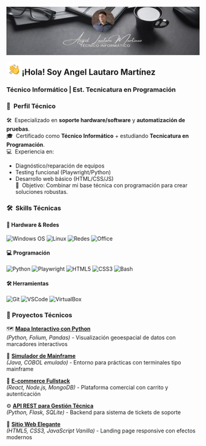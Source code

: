 <!-- Banner personalizado -->
![Banner Técnico Informático](https://github.com/angelicus112/angelicus112/blob/main/Banner%20de%20Linkedin%20Contador%20Moderno%20Negro.jpg)

<img alt="Saludo Técnico" src="https://raw.githubusercontent.com/AVS1508/AVS1508/master/assets/Hand%20Wave.gif" width='40' align="left"/><h2>¡Hola! Soy Angel Lautaro Martínez</h2>
<h3>Técnico Informático | Est. Tecnicatura en Programación</h3>

### 🔧 &nbsp;Perfil Técnico

🛠️ &nbsp;Especializado en **soporte hardware/software** y **automatización de pruebas**.\
🎓 &nbsp;Certificado como **Técnico Informático** + estudiando **Tecnicatura en Programación**.\
💻 &nbsp;Experiencia en:
- Diagnóstico/reparación de equipos
- Testing funcional (Playwright/Python)
- Desarrollo web básico (HTML/CSS/JS)\
📌 &nbsp;Objetivo: Combinar mi base técnica con programación para crear soluciones robustas.

### 🛠️ &nbsp;Skills Técnicas

#### 🔌 Hardware & Redes
![Windows OS](https://img.shields.io/badge/-Windows-05122A?style=flat&logo=windows&logoColor=0078D6)
![Linux](https://img.shields.io/badge/-Linux-05122A?style=flat&logo=linux&logoColor=FCC624)
![Redes](https://img.shields.io/badge/-Redes-05122A?style=flat&logo=cisco&logoColor=white)
![Office](https://img.shields.io/badge/-Office-05122A?style=flat&logo=microsoft-office&logoColor=D83B01)

#### 💻 Programación
![Python](https://img.shields.io/badge/-Python-05122A?style=flat&logo=python&logoColor=3776AB)
![Playwright](https://img.shields.io/badge/-Playwright-05122A?style=flat&logo=playwright)
![HTML5](https://img.shields.io/badge/-HTML5-05122A?style=flat&logo=html5&logoColor=E34F26)
![CSS3](https://img.shields.io/badge/-CSS3-05122A?style=flat&logo=css3&logoColor=1572B6)
![Bash](https://img.shields.io/badge/-Bash-05122A?style=flat&logo=gnu-bash&logoColor=4EAA25)

#### 🛠 Herramientas
![Git](https://img.shields.io/badge/-Git-05122A?style=flat&logo=git&logoColor=F05032)
![VSCode](https://img.shields.io/badge/-VSCode-05122A?style=flat&logo=visual-studio-code&logoColor=007ACC)
![VirtualBox](https://img.shields.io/badge/-VirtualBox-05122A?style=flat&logo=virtualbox&logoColor=183A61)

### 🚀 Proyectos Técnicos

🗺️ **[Mapa Interactivo con Python](https://angelicus112.github.io/Mi-Porfolio/proyectos/proyecto5-mapaconpython/index.html)**  
*(Python, Folium, Pandas)* - Visualización geoespacial de datos con marcadores interactivos

💾 **[Simulador de Mainframe]([https://github.com/angelicus112/Mi-Porfolio/tree/main/proyectos/proyecto4-mainframe](https://angelicus112.github.io/Mi-Porfolio/proyectos/proyecto4-mainframe/index.html))**  
*(Java, COBOL emulado)* - Entorno para prácticas con terminales tipo mainframe

🛒 **[E-commerce Fullstack]([https://github.com/angelicus112/Mi-Porfolio/tree/main/proyectos/proyecto3-ecommerce](https://angelicus112.github.io/Mi-Porfolio/proyectos/proyecto3-ecommerce/index.html))**  
*(React, Node.js, MongoDB)* - Plataforma comercial con carrito y autenticación

⚙️ **[API REST para Gestión Técnica]([https://github.com/angelicus112/Mi-Porfolio/tree/main/proyectos/proyecto2-api](https://angelicus112.github.io/Mi-Porfolio/proyectos/proyecto2-api/index.html))**  
*(Python, Flask, SQLite)* - Backend para sistema de tickets de soporte

🎨 **[Sitio Web Elegante]([https://github.com/angelicus112/Mi-Porfolio/tree/main/proyectos/proyecto1-elegante](https://angelicus112.github.io/Mi-Porfolio/proyectos/proyecto1-elegante/index.html))**  
*(HTML5, CSS3, JavaScript Vanilla)* - Landing page responsive con efectos modernos






